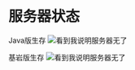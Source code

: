 # 服务器状态
Java版生存
![看到我说明服务器无了](https://motdbe.blackbe.work/status_img/java?host=hmmc.top:25565)

基岩版生存
![看到我说明服务器无了](https://motdbe.blackbe.work/status_img?host=hmmc.top:25565)